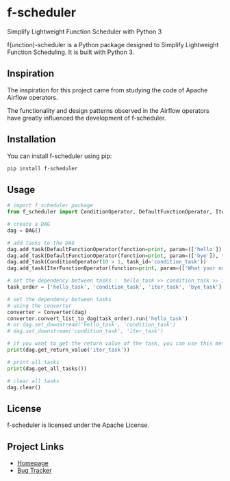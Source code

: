 # f-scheduler 
Simplify Lightweight Function Scheduler with Python 3

f(unction)-scheduler is a Python package designed to Simplify Lightweight Function Scheduling. It is built with Python 3.

## Inspiration

The inspiration for this project came from studying the code of Apache Airflow operators. 

The functionality and design patterns observed in the Airflow operators have greatly influenced the development of f-scheduler.

## Installation

You can install f-scheduler using pip:

```bash
pip install f-scheduler
```

## Usage

```python
# import f_scheduler package
from f_scheduler import ConditionOperator, DefaultFunctionOperator, IterFunctionOperator, DAG, Converter

# create a DAG
dag = DAG()

# add tasks to the DAG
dag.add_task(DefaultFunctionOperator(function=print, param=(['hello']), task_id='hello_task'))
dag.add_task(DefaultFunctionOperator(function=print, param=(['bye']), task_id='bye_task'))
dag.add_task(ConditionOperator(10 > 1, task_id='condition_task'))
dag.add_task(IterFunctionOperator(function=print, param=(['What your name?']), iterations=5, task_id='iter_task'))

# set the dependency between tasks :  hello_task >> condition_task >> iter_task >> bye_task
task_order = ['hello_task', 'condition_task', 'iter_task', 'bye_task']

# set the dependency between tasks
# using the converter
converter = Converter(dag)
converter.convert_list_to_dag(task_order).run('hello_task')
# or dag.set_downstream('hello_task', 'condition_task')
# dag.set_downstream('condition_task', 'iter_task')

# if you want to get the return value of the task, you can use this method
print(dag.get_return_value('iter_task'))

# print all tasks
print(dag.get_all_tasks())

# clear all tasks
dag.clear()
```

## License

f-scheduler is licensed under the Apache License.

## Project Links

- [Homepage](https://github.com/minwook-shin/f-scheduler)
- [Bug Tracker](https://github.com/minwook-shin/f-scheduler/issues)

